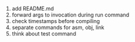 1. add README.md
1. forward args to invocation during run command
1. check timestamps before compiling
1. separate commands for asm, obj, link
1. think about test command
